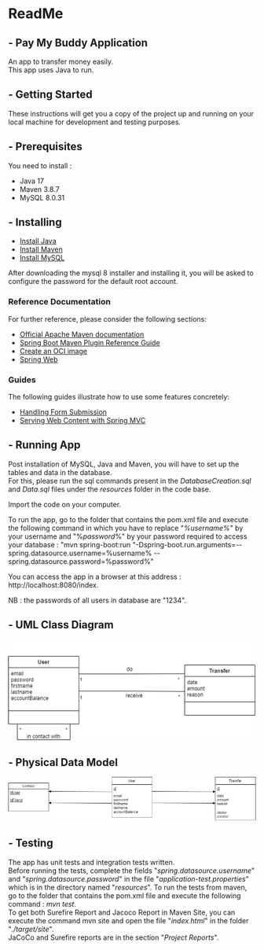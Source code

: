 # **ReadMe** 


## - **Pay My Buddy Application** 

An app to transfer money easily. </br>
This app uses Java to run.


## - **Getting Started**

These instructions will get you a copy of the project up and running on your local machine for development and testing purposes. 


## - **Prerequisites**

You need to install : 
* Java 17
* Maven 3.8.7
* MySQL 8.0.31


## - **Installing** 

* [Install Java](https://docs.oracle.com/javase/8/docs/technotes/guides/install/install_overview.html)
* [Install Maven](https://maven.apache.org/install.html)
* [Install MySQL](https://dev.mysql.com/downloads/mysql/)

After downloading the mysql 8 installer and installing it, you will be asked to configure the password for the default root account.


### Reference Documentation
For further reference, please consider the following sections:

* [Official Apache Maven documentation](https://maven.apache.org/guides/index.html)
* [Spring Boot Maven Plugin Reference Guide](https://docs.spring.io/spring-boot/docs/3.0.2/maven-plugin/reference/html/)
* [Create an OCI image](https://docs.spring.io/spring-boot/docs/3.0.2/maven-plugin/reference/html/#build-image)
* [Spring Web](https://docs.spring.io/spring-boot/docs/3.0.2/reference/htmlsingle/#web)

### Guides
The following guides illustrate how to use some features concretely:

* [Handling Form Submission](https://spring.io/guides/gs/handling-form-submission/)
* [Serving Web Content with Spring MVC](https://spring.io/guides/gs/serving-web-content/)


## - **Running App** 

Post installation of MySQL, Java and Maven, you will have to set up the tables and data in the database. </br>
For this, please run the sql commands present in the *DatabaseCreation.sql* and *Data.sql* files under the *resources* folder in the code base.

Import the code on your computer.

To run the app, go to the folder that contains the pom.xml file and execute the following command in which you have to replace "*%username%*" by your username and "%*password*%" by your password required to access your database : 
 "mvn spring-boot:run "-Dspring-boot.run.arguments=--spring.datasource.username=%username% --spring.datasource.password=%password%"

You can access the app in a browser at this address : http://localhost:8080/index. </br>

NB : the passwords of all users in database are "1234".

## - **UML Class Diagram**

![UMLClassDiagram.png](UMLClassDiagram.png)


## - **Physical Data Model**

![PhysicalDataModel.png](PhysicalDataModel.png)


## - **Testing**

The app has unit tests and integration tests written. </br>
Before running the tests, complete the fields "*spring.datasource.username*" and "*spring.datasource.password*" in the file "*application-test.properties*" which is in the directory named "*resources*".
To run the tests from maven, go to the folder that contains the pom.xml file and execute the following command : *mvn test*. </br>
To get both Surefire Report and Jacoco Report in Maven Site, you can execute the command mvn site and open the file "*index.html*" in the folder "*./target/site*". </br>
JaCoCo and Surefire reports are in the section "*Project Reports*".
